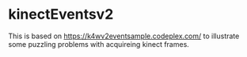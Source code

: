 kinectEventsv2
==============

This is based on https://k4wv2eventsample.codeplex.com/
to illustrate some puzzling problems with acquireing kinect frames.
